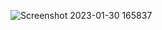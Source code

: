 ![Screenshot 2023-01-30 165837](https://user-images.githubusercontent.com/95959359/215465456-303062e1-1a5a-4be6-922e-88b179208cf6.png)
